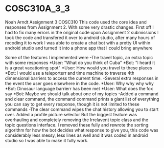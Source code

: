 # COSC310A_3_3
Noah Arndt Assignment 3 COSC310
This code used the core idea and responses from Assignment 2. With some very drastic changes.
First off I had to fix many errors in the original code upon Assignment 2 submissions
I took the code and transfered it over to android studio, after many hours of recoding it to work I was able to create a chat bot with a pretty UI
within android studio and turned it into a phone app that I could bring anywhere

Some of the features I implemented were
         -The travel topic, an extra topic with some responses
          *User: "What do you think of Cuba"
          *Bot: "I heard it is a great vacationing spot"
          *User: How would you travel to these places
          *Bot: I would use a teleporterr and time machine to traverse 4th dimensional barriers to access the current time.
-Several extra responses in the event the user goes elsewhere in the code.
          *User: Why why why why
          *Bot: Dinosaur language barrierr has been met
          *User: What does the fox say
          *Bot: Maybe we should talk about one of my topics
-Added a command and clear command, the command command prints a giant list of everything you can say to get every response, though it is not limited to these commands 
          -The clear command wipes the chat history allowing you to start over.
Added a profile picture selector
But the biggest feature was overhauling and completely removing the Irrelavent topic class and the topic questions interface.
I removed these fully and rewrote the sorting algorithm for how the bot decides what response to give you, this code was considerably less messy, less lines as well
and it was coded in android studio so I was able to make it fully work.
  

